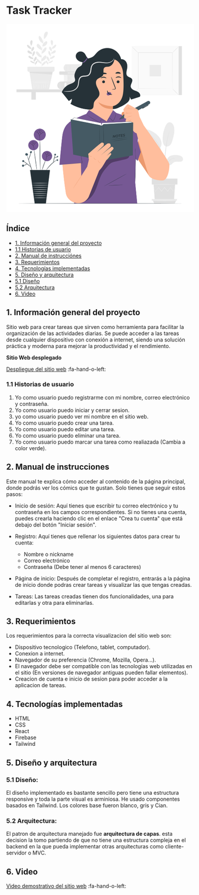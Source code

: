 # Task Tracker

![Task-Tracker](./public/write-image.png)

## Índice

- [1. Información general del proyecto](#1-información)
- [1.1 Historias de usuario](#1.1-historias-de-usuario)
- [2. Manual de instrucciónes](#2-manual_de_instrucciónes)
- [3. Requerimientos](#3-requerimientos)
- [4. Tecnologías implementadas](#4-tecnologías_implementadas)
- [5. Diseño y arquitectura](#5-diseño_y_arquitectura)
- [5.1 Diseño](#5.1-diseño)
- [5.2 Arquitectura](#5.2-Arquitectura)
- [6. Video](#5-video)

## 1. Información general del proyecto

Sitio web para crear tareas que sirven como herramienta para facilitar la organización de las actividades diarias.
Se puede acceder a las tareas desde cualquier dispositivo con conexión a internet, siendo una solución práctica y moderna para mejorar la productividad y el rendimiento.

**Sitio Web desplegado**

[Despliegue del sitio web](https://task-tracker-d0tqaev4m-kate1513.vercel.app/ 'Despliegue del sitio web') :fa-hand-o-left:

### 1.1 Historias de usuario

1. Yo como usuario puedo registrarme con mi nombre, correo electrónico y contraseña.
2. Yo como usuario puedo iniciar y cerrar sesion.
3. yo como usuario puedo ver mi nombre en el sitio web.
4. Yo como usuario puedo crear una tarea.
5. Yo como usuario puedo editar una tarea.
6. Yo como usuario puedo eliminar una tarea.
7. Yo como usuario puedo marcar una tarea como realiazada (Cambia a color verde).

## 2. Manual de instrucciones

Este manual te explica cómo acceder al contenido de la página principal, donde podrás ver los cómics que te gustan. Solo tienes que seguir estos pasos:

- Inicio de sesión: Aquí tienes que escribir tu correo electrónico y tu contraseña en los campos correspondientes. Si no tienes una cuenta, puedes crearla haciendo clic en el enlace "Crea tu cuenta" que está debajo del botón "Iniciar sesión".

- Registro: Aquí tienes que rellenar los siguientes datos para crear tu cuenta:

  - Nombre o nickname
  - Correo electrónico
  - Contraseña (Debe tener al menos 6 caracteres)

- Página de inicio: Después de completar el registro, entrarás a la página de inicio donde podras crear tareas y visualizar las que tengas creadas.

- Tareas: Las tareas creadas tienen dos funcionalidades, una para editarlas y otra para eliminarlas.

## 3. Requerimientos

Los requerimientos para la correcta visualizacion del sitio web son:

- Dispositivo tecnologico (Telefono, tablet, computador).
- Conexion a internet.
- Navegador de su preferencia (Chrome, Mozilla, Opera...).
- El navegador debe ser compatible con las tecnologías web utilizadas en el sitio (En versiones de navegador antiguas pueden fallar elementos).
- Creacion de cuenta e inicio de sesion para poder acceder a la aplicacion de tareas.

## 4. Tecnologías implementadas

- HTML
- CSS
- React
- Firebase
- Tailwind

## 5. Diseño y arquitectura

### 5.1 Diseño:

El diseño implementado es bastante sencillo pero tiene una estructura responsive y toda la parte visual es arminiosa.
He usado componentes basados en Tailwind.
Los colores base fueron blanco, gris y Cian.

### 5.2 Arquitectura:

El patron de arquitectura manejado fue **arquitectura de capas**. esta decision la tomo partiendo de que no tiene una estructura compleja en el backend en la que pueda implementar otras arquitecturas como cliente-servidor o MVC.

## 6. Video

[Video demostrativo del sitio web](https://www.loom.com/share/5599408d697740afad865941da7e68e3 'Video demostrativo del sitio web') :fa-hand-o-left:
